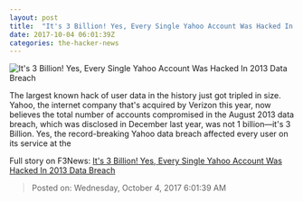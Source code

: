 ```yaml
---
layout: post
title:  "It's 3 Billion! Yes, Every Single Yahoo Account Was Hacked In 2013 Data Breach"
date: 2017-10-04 06:01:39Z
categories: the-hacker-news
---
```


![It's 3 Billion! Yes, Every Single Yahoo Account Was Hacked In 2013 Data Breach](https://2.bp.blogspot.com/-_DfO0y34X-A/WdR11pDujjI/AAAAAAAAC2U/K24GRxrCU-8jb5iMX8_zChI0v0eVbfJ1ACLcBGAs/s1600/yahoo-email-account-hacking.jpg)

The largest known hack of user data in the history just got tripled in size. Yahoo, the internet company that's acquired by Verizon this year, now believes the total number of accounts compromised in the August 2013 data breach, which was disclosed in December last year, was not 1 billion—it's 3 Billion. Yes, the record-breaking Yahoo data breach affected every user on its service at the


Full story on F3News: [It's 3 Billion! Yes, Every Single Yahoo Account Was Hacked In 2013 Data Breach](http://www.f3nws.com/n/SVYttG)

> Posted on: Wednesday, October 4, 2017 6:01:39 AM
